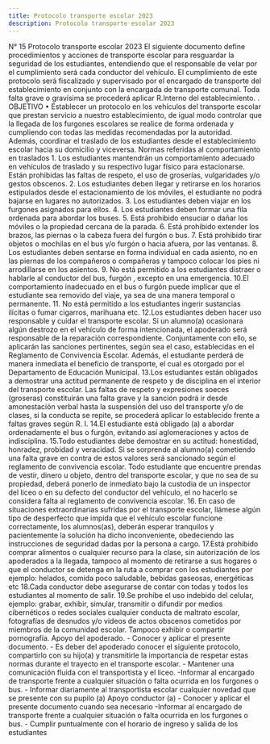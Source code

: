 ```yaml
---
title: Protocolo transporte escolar 2023 
description: Protocolo transporte escolar 2023 
---
```

N° 15 Protocolo transporte escolar 2023 El siguiente documento define procedimientos y acciones de transporte escolar para resguardar la seguridad de los estudiantes, entendiendo que el responsable de velar por el cumplimiento será cada conductor del vehículo. El cumplimiento de este protocolo será fiscalizado y supervisado por el encargado de transporte del establecimiento en conjunto con la encargada de transporte comunal. Toda falta grave o gravísima se procederá aplicar R.Interno del establecimiento. . OBJETIVO • Establecer un protocolo en los vehículos del transporte escolar que prestan servicio a nuestro establecimiento, de igual modo controlar que la llegada de los furgones escolares se realice de forma ordenada y cumpliendo con todas las medidas recomendadas por la autoridad. Además, coordinar el traslado de los estudiantes desde el establecimiento escolar hacia su domicilio y viceversa. Normas referidas al comportamiento en traslados 1. Los estudiantes mantendrán un comportamiento adecuado en vehículos de traslado y su respectivo lugar físico para estacionarse. Están prohibidas las faltas de respeto, el uso de groserías, vulgaridades y/o gestos obscenos. 2. Los estudiantes deben llegar y retirarse en los horarios estipulados desde el estacionamiento de los móviles, el estudiante no podrá bajarse en lugares no autorizados. 3. Los estudiantes deben viajar en los furgones asignados para ellos. 4. Los estudiantes deben formar una fila ordenada para abordar los buses. 5. Está prohibido ensuciar o dañar los móviles o la propiedad cercana de la parada. 6. Está prohibido extender los brazos, las piernas o la cabeza fuera del furgón o bus. 7. Está prohibido tirar objetos o mochilas en el bus y/o furgón o hacia afuera, por las ventanas. 8. Los estudiantes deben sentarse en forma individual en cada asiento, no en las piernas de los compañeros o compañeras y tampoco colocar los pies ni arrodillarse en los asientos. 9. No está permitido a los estudiantes distraer o hablarle al conductor del bus, furgón , excepto en una emergencia. 10.El comportamiento inadecuado en el bus o furgón puede implicar que el estudiante sea removido del viaje, ya sea de una manera temporal o permanente.
11. No está permitido a los estudiantes ingerir sustancias ilícitas o fumar cigarros, marihuana etc. 12.Los estudiantes deben hacer uso responsable y cuidar el transporte escolar. Si un alumno(a) ocasionara algún destrozo en el vehículo de forma intencionada, el apoderado será responsable de la reparación correspondiente. Conjuntamente con ello, se aplicarán las sanciones pertinentes, según sea el caso, establecidas en el Reglamento de Convivencia Escolar. Además, el estudiante perderá de manera inmediata el beneficio de transporte, el cual es otorgado por el Departamento de Educación Municipal. 13.Los estudiantes están obligados a demostrar una actitud permanente de respeto y de disciplina en el interior del transporte escolar. Las faltas de respeto y expresiones soeces (groseras) constituirán una falta grave y la sanción podrá ir desde amonestación verbal hasta la suspensión del uso del transporte y/o de clases, si la conducta se repite, se procederá aplicar lo establecido frente a faltas graves según R. I. 14.El estudiante está obligado (a) a abordar ordenadamente el bus o furgón, evitando así aglomeraciones y actos de indisciplina. 15.Todo estudiantes debe demostrar en su actitud: honestidad, honradez, probidad y veracidad. Si se sorprende al alumno(a) cometiendo una falta grave en contra de estos valores será sancionado según el reglamento de convivencia escolar. Todo estudiante que encuentre prendas de vestir, dinero u objeto, dentro del transporte escolar, y que no sea de su propiedad, deberá ponerlo de inmediato bajo la custodia de un inspector del liceo o en su defecto del conductor del vehículo, el no hacerlo se considera falta al reglamento de convivencia escolar. 16. En caso de situaciones extraordinarias sufridas por el transporte escolar, llámese algún tipo de desperfecto que impida que el vehículo escolar funcione correctamente, los alumnos(as), deberán esperar tranquilos y pacientemente la solución ha dicho inconveniente, obedeciendo las instrucciones de seguridad dadas por la persona a cargo. 17.Está prohibido comprar alimentos o cualquier recurso para la clase, sin autorización de los apoderados a la llegada, tampoco al momento de retirarse a sus hogares o que el conductor se detenga en la ruta a comprar con los estudiantes por ejemplo: helados, comida poco saludable, bebidas gaseosas, energéticas etc 18.Cada conductor debe asegurarse de contar con todas y todos los estudiantes al momento de salir. 19.Se prohíbe el uso indebido del celular, ejemplo: grabar, exhibir, simular, transmitir o difundir por medios cibernéticos o redes sociales cualquier conducta de maltrato escolar, fotografías de desnudos y/o videos de actos obscenos cometidos por miembros de la comunidad escolar. Tampoco exhibir o compartir pornografía.
Apoyo del apoderado. - Conocer y aplicar el presente documento. - Es deber del apoderado conocer el siguiente protocolo, compartirlo con su hijo(a) y transmitirle la importancia de respetar estas normas durante el trayecto en el transporte escolar. - Mantener una comunicación fluida con el transportista y el liceo. -Informar al encargado de transporte frente a cualquier situación o falta ocurrida en los furgones o bus. - Informar diariamente al transportista escolar cualquier novedad que se presente con su pupilo (a) Apoyo conductor (a) - Conocer y aplicar el presente documento cuando sea necesario -Informar al encargado de transporte frente a cualquier situación o falta ocurrida en los furgones o bus. - Cumplir puntualmente con el horario de ingreso y salida de los estudiantes